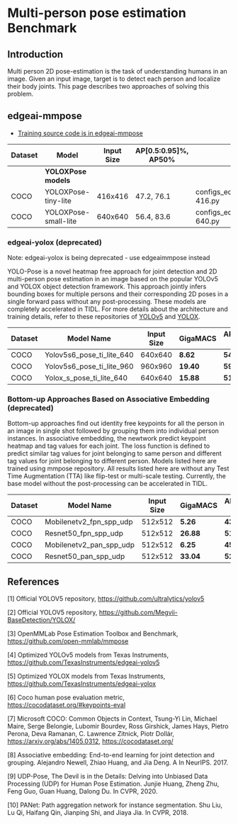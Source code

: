 # Multi-person pose estimation  Benchmark

## Introduction
Multi person 2D pose-estimation is the task of understanding humans in an image. Given an input image, target is to detect each person and localize their body joints. This page describes two approaches of solving this problem.


## edgeai-mmpose
- [Training source code is in edgeai-mmpose](https://github.com/TexasInstruments/edgeai-tensorlab/edgeai-mmpose)

| Dataset | Model                  | Input Size  | AP[0.5:0.95]%, AP50% | config file | Notes |
|---------|------------------------|-------------|----------------------|-------------|-------|
|         | **YOLOXPose models** 
| COCO    | YOLOXPose-tiny-lite    | 416x416     | 47.2, 76.1     | configs_edgeailite/yoloxpose/yoloxpose_tiny_lite_coco-416.py |       |
| COCO    | YOLOXPose-small-lite   | 640x640     | 56.4, 83.6     | configs_edgeailite/yoloxpose/yoloxpose_s_lite_coco-640.py    |       |


### edgeai-yolox (deprecated)
Note: edgeai-yolox is being deprecated - use edgeaimmpose instead

YOLO-Pose is a novel heatmap free approach for joint detection and 2D multi-person pose estimation in an image based on the popular YOLOv5 and YOLOX object detection framework. This approach jointly infers bounding boxes for multiple persons and their corresponding 2D poses in a single forward pass without any post-processing. These models are completely accelerated in TIDL. For more details about the architecture and training details, refer to these repositories of [YOLOv5](https://github.com/TexasInstruments/edgeai-yolov5) and [YOLOX](https://github.com/TexasInstruments/edgeai-yolox).

|Dataset |Model Name                       |Input Size |GigaMACS  |AP[0.5:0.95]%, AP50%|Notes |
|--------|---------------------------------|-----------|----------|--------------------|----- | 
|COCO    |Yolov5s6_pose_ti_lite_640        |640x640    |**8.62**   |**54.9**, 82.2      |      |
|COCO    |Yolov5s6_pose_ti_lite_960        |960x960    |**19.40**  |**59.7**, 85.6      |      |
|COCO    |Yolox_s_pose_ti_lite_640         |640x640    |**15.88**  |**51.2**, 80.7      |      |


### Bottom-up Approaches Based on Associative Embedding (deprecated)
Bottom-up approaches find out identity free keypoints for all the person in an image in single shot followed by grouping them into individual person instances. In associative embedding, the newtwork predict keypoint heatmap and tag values for each joint. The loss function is defined to predict similar tag values for joint belonging to same person and different tag values for joint belonging to different person. Models listed here are trained using mmpose repository. All results listed here are without any Test Time Augmentation (TTA) like flip-test or multi-scale testing. Currently, the base model without the post-processing can be accelerated in TIDL. 

|Dataset |Model Name                       |Input Size |GigaMACS  |AP[0.5:0.95]%, AP50%|Notes |
|--------|---------------------------------|-----------|----------|--------------------|----- | 
|COCO    |Mobilenetv2_fpn_spp_udp          |512x512    |**5.26**  |**43.1**, 72.3     |      |
|COCO    |Resnet50_fpn_spp_udp             |512x512    |**26.88** |**51.3**, 78.0     |      |
|COCO    |Mobilenetv2_pan_spp_udp          |512x512    |**6.25**  |**45.7**, 74.3     |      |
|COCO    |Resnet50_pan_spp_udp             |512x512    |**33.04** |**52.0**, 79.0     |      |

## References
[1] Official YOLOV5 repository, https://github.com/ultralytics/yolov5 

[2] Official YOLOV5 repository, https://github.com/Megvii-BaseDetection/YOLOX/

[3] OpenMMLab Pose Estimation Toolbox and Benchmark, https://github.com/open-mmlab/mmpose

[4] Optimized YOLOv5 models from Texas Instruments, https://github.com/TexasInstruments/edgeai-yolov5

[5] Optimized YOLOX models from Texas Instruments, https://github.com/TexasInstruments/edgeai-yolox

[6] Coco human pose evaluation metric, https://cocodataset.org/#keypoints-eval

[7] Microsoft COCO: Common Objects in Context, Tsung-Yi Lin, Michael Maire, Serge Belongie, Lubomir Bourdev, Ross Girshick, James Hays, Pietro Perona, Deva Ramanan, C. Lawrence Zitnick, Piotr Dollár, https://arxiv.org/abs/1405.0312, https://cocodataset.org/

[8] Associative embedding: End-to-end learning for joint detection and  grouping. Alejandro Newell, Zhiao Huang, and Jia Deng. A In NeurIPS. 2017. 

[9] UDP-Pose, The Devil is in the Details: Delving into Unbiased Data Processing (UDP) for Human Pose Estimation. Junjie Huang, Zheng Zhu, Feng Guo, Guan Huang, Dalong Du. In CVPR, 2020. 

[10] PANet: Path aggregation network for instance segmentation. Shu Liu, Lu Qi, Haifang Qin, Jianping Shi, and Jiaya Jia.  In CVPR, 2018.

